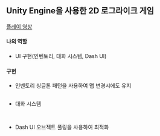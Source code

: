 ## Unity Engine을 사용한 2D 로그라이크 게임

[플레이 영상](https://youtu.be/du4i6bp58F4)

#### 나의 역할
- UI 구현(인벤토리, 대화 시스템, Dash UI)

#### 구현


- 인벤토리
  싱글톤 패턴을 사용하여 맵 변경시에도 유지
  <p align = "left">
  <img src = "">
  </p>
- 대화 시스템
  <p align = "left">
  <img src = "">
  </p>
  <p align = "left">
  <img src = "">
  </p>

- Dash UI
  오브젝트 풀링을 사용하여 최적화
  <p align = "left">
  <img src = "">
  </p>
  <p align = "left">
  <img src = "">
  </p>

